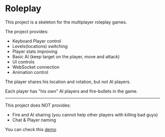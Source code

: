 # Roleplay
This project is a skeleton for the multiplayer roleplay games.

The project provides:
 * Keyboard Player control
 * Levels(locations) switching
 * Player stats improving
 * Basic AI (keep target on the player, move and attack)
 * UI controls
 * WebSocket connection
 * Animation control

The player shares his location and rotation, but not AI players.

Each player has "his own" AI players and fire-bullets in the game.

___

This project does NOT provides:
* Fire and AI sharing (you cannot help other players with killing bad guys)
* Chat & Player naming

You can check this [demo](https://kulikovee.github.io/roleplay/)